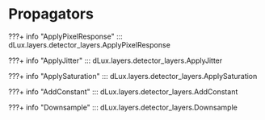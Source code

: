 # Propagators

???+ info "ApplyPixelResponse"
    ::: dLux.layers.detector_layers.ApplyPixelResponse

???+ info "ApplyJitter"
    ::: dLux.layers.detector_layers.ApplyJitter

???+ info "ApplySaturation"
    ::: dLux.layers.detector_layers.ApplySaturation

???+ info "AddConstant"
    ::: dLux.layers.detector_layers.AddConstant

???+ info "Downsample"
    ::: dLux.layers.detector_layers.Downsample

<!-- # Propagators: `propagators.py`

This module contains the classes that define the behaviour of propagator layers in ∂Lux.

These classes do not implement the propagation functionality themselves, but instead store the parameters of the propagation and call inbuilt methods of the `Wavefront` class; thus, its API is essentially a mirror of those methods.

There are four public classes:

- `MFT`
- `FFT`
- `ShiftedMFT`
- `FarFieldFresnel`

### `MFT(npixels, pixel_scale, focal_length=None, inverse=False)`

Performs a Matrix Fourier Transform (MFT) on the wavefront, propagating from Pupil to Focal plane. If `focal_length` is `None`, `pixel_scale` is assumed to be in angular units (radians), otherwise it is assumed to be in Cartesian units (metres).

??? info "MFT API"
    ::: dLux.propagators.MFT

### `FFT(pad, focal_length=None, inverse=False)`

Performs a Fast Fourier Transform (FFT) on the wavefront, propagating from Pupil to Focal plane. If `focal_length` is `None`, the output units will angular (radians), otherwise cartesian (metres).

??? info "FFT API"
    ::: dLux.propagators.FFT

### `shiftedMFT(npixels, pixel_scale, shift, focal_length=None, pixel=True, inverse=False)`

Performs a Matrix Fourier Transform (MFT) on the wavefront, propagating from Pupil to Focal plane. If `focal_length` is `None`, `pixel_scale` is assumed to be in angular units (radians), otherwise it is assumed to be in Cartesian units (metres). The `shift` parameter is used to shift the center of the output plane, which is treated in units of pixels by default, otherwise it is treated in the units of `pixel_scale`.

??? info "Shifted MFT API"
    ::: dLux.propagators.ShiftedMFT

### `FarFieldFresnel(npixels, pixel_scale, focal_length, focal_shift, shift, pixel=True)`

Performs a Fresnel propagation on the wavefront, propagating from Pupil to Focal plane. The `focal_shift` parameter represents the distance from the focal plane at which the PSF is modelled. The `shift` parameter is used to shift the center of the output plane, which is treated in units of pixels by default, otherwise it is treated in the units of `pixel_scale`.

??? info "Far Field Fresnel API"
    ::: dLux.propagators.FarFieldFresnel -->